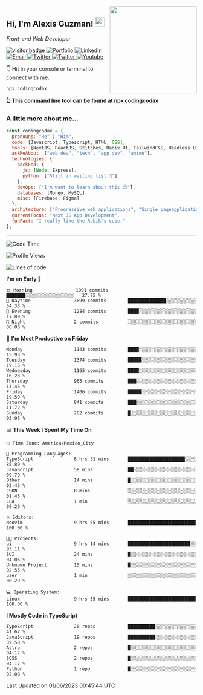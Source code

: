 <img align='right' src="https://media.giphy.com/media/M9gbBd9nbDrOTu1Mqx/giphy.gif" width="230">
<h2>Hi, I'm Alexis Guzman! <img src="https://media.giphy.com/media/hvRJCLFzcasrR4ia7z/giphy.gif" width="25px"></h2>
<p><em>Front-end Web Developer</em></p>

<p>
  <img src="https://visitor-badge.glitch.me/badge?page_id=a12989x.a12989x&left_color=black&right_color=gray" alt="visitor badge"/>
  <a href='https://www.codingcodax.dev/' target='_blank'>
    <img alt='Portfolio' src='https://img.shields.io/badge/Portfolio-black?logo=vercel&style=flat-square'>
  </a>
  <a href='https://linkedin.com/in/codingcodax/' target='_blank'>
    <img alt='LinkedIn' src='https://img.shields.io/badge/LinkedIn-black?logo=LinkedIn&style=flat-square'>
  </a>
  <a href='mailto:codingcodax@gmail.com' target='_blank'>
    <img alt='Email' src='https://img.shields.io/badge/Email-black?logo=Gmail&style=flat-square'>
  </a>
  <a href='https://twitter.com/codingcodax' target='_blank'>
    <img alt='Twitter' src='https://img.shields.io/badge/Twitter-black?logo=Twitter&style=flat-square'>
  </a>
  <a href='https://www.instagram.com/codingcodax/' target='_blank'>
    <img alt='Twitter' src='https://img.shields.io/badge/Instagram-black?logo=Instagram&style=flat-square'>
  </a>
  <a href='https://www.youtube.com/@codingcodax' target='_blank'>
    <img alt='Youtube' src='https://img.shields.io/badge/YouTube-black?logo=Youtube&style=flat-square'>
  </a>
</p>

👇 Hit in your console or terminal to connect with me.

```bash
npx codingcodax 
```
**👆 This command line tool can be found at [npx codingcodax](https://github.com/codingcodax/npx-codingcodax)**

<h3>A little more about me...</h3>

```javascript
const codingcodax = {
  pronouns: "He" | "Him",
  code: [Javascript, Typescript, HTML, CSS],
  tools: [NextJS, ReactJS, Stitches, Radix UI, TailwindCSS, Headless UI, Prisma],
  askMeAbout: ["web dev", "tech", "app dev", "anime"],
  technologies: {
    backEnd: {
      js: [Node, Express],
      python: ["Still in waiting list 🥲"]
    },
    devOps: ["I'm want to learn about this 😊"],
    databases: [Mongo, MySQL],
    misc: [Firebase, Figma]
  },
  architecture: ["Progressive web applications", "Single pageapplications"],
  currentFocus: "Next JS App Development",
  funFact: "I really like the Rubik's cube."
};
```

---

<!--START_SECTION:waka-->
![Code Time](http://img.shields.io/badge/Code%20Time-1%2C326%20hrs%2032%20mins-blue)

![Profile Views](http://img.shields.io/badge/Profile%20Views-3-blue)

![Lines of code](https://img.shields.io/badge/From%20Hello%20World%20I%27ve%20Written-6.5%20million%20lines%20of%20code-blue)

**I'm an Early 🐤** 

```text
🌞 Morning                1991 commits        ███████░░░░░░░░░░░░░░░░░░   27.75 % 
🌆 Daytime                3899 commits        ██████████████░░░░░░░░░░░   54.33 % 
🌃 Evening                1284 commits        ████░░░░░░░░░░░░░░░░░░░░░   17.89 % 
🌙 Night                  2 commits           ░░░░░░░░░░░░░░░░░░░░░░░░░   00.03 % 
```
📅 **I'm Most Productive on Friday** 

```text
Monday                   1143 commits        ████░░░░░░░░░░░░░░░░░░░░░   15.93 % 
Tuesday                  1374 commits        █████░░░░░░░░░░░░░░░░░░░░   19.15 % 
Wednesday                1165 commits        ████░░░░░░░░░░░░░░░░░░░░░   16.23 % 
Thursday                 965 commits         ███░░░░░░░░░░░░░░░░░░░░░░   13.45 % 
Friday                   1406 commits        █████░░░░░░░░░░░░░░░░░░░░   19.59 % 
Saturday                 841 commits         ███░░░░░░░░░░░░░░░░░░░░░░   11.72 % 
Sunday                   282 commits         █░░░░░░░░░░░░░░░░░░░░░░░░   03.93 % 
```


📊 **This Week I Spent My Time On** 

```text
🕑︎ Time Zone: America/Mexico_City

💬 Programming Languages: 
TypeScript               8 hrs 31 mins       █████████████████████░░░░   85.89 % 
JavaScript               58 mins             ██░░░░░░░░░░░░░░░░░░░░░░░   09.79 % 
Other                    14 mins             █░░░░░░░░░░░░░░░░░░░░░░░░   02.45 % 
JSON                     8 mins              ░░░░░░░░░░░░░░░░░░░░░░░░░   01.45 % 
Lua                      1 min               ░░░░░░░░░░░░░░░░░░░░░░░░░   00.29 % 

🔥 Editors: 
Neovim                   9 hrs 55 mins       █████████████████████████   100.00 % 

🐱‍💻 Projects: 
ui                       9 hrs 14 mins       ███████████████████████░░   93.11 % 
SUI                      24 mins             █░░░░░░░░░░░░░░░░░░░░░░░░   04.06 % 
Unknown Project          15 mins             █░░░░░░░░░░░░░░░░░░░░░░░░   02.55 % 
user                     1 min               ░░░░░░░░░░░░░░░░░░░░░░░░░   00.29 % 

💻 Operating System: 
Linux                    9 hrs 55 mins       █████████████████████████   100.00 % 
```

**I Mostly Code in TypeScript** 

```text
TypeScript               20 repos            ██████████░░░░░░░░░░░░░░░   41.67 % 
JavaScript               19 repos            ██████████░░░░░░░░░░░░░░░   39.58 % 
Astro                    2 repos             █░░░░░░░░░░░░░░░░░░░░░░░░   04.17 % 
SCSS                     2 repos             █░░░░░░░░░░░░░░░░░░░░░░░░   04.17 % 
Python                   1 repo              █░░░░░░░░░░░░░░░░░░░░░░░░   02.08 % 
```




 Last Updated on 01/06/2023 00:45:44 UTC
<!--END_SECTION:waka-->
